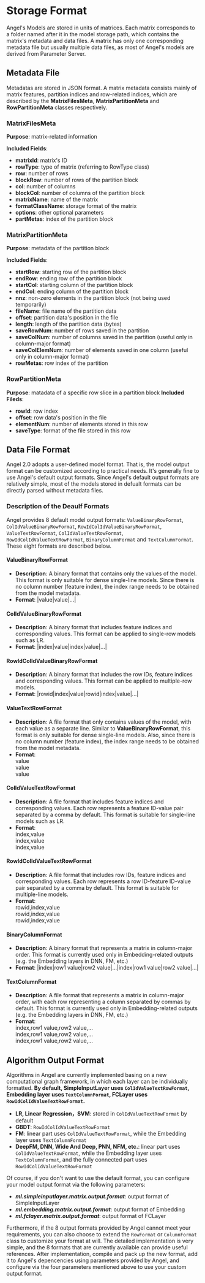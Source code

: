 # Storage Format
Angel's Models are stored in units of matrices. Each matrix corresponds to a folder named after it in the model storage path, which contains the matrix's metadata and data files. A matrix has only one corresponding metadata file but usually multiple data files, as most of Angel's models are derived from Parameter Server.

## Metadata File
Metadatas are stored in JSON format. A matrix metadata consists mainly of matrix features, partition indices and row-related indices, which are described by the **MatrixFilesMeta**, **MatrixPartitionMeta** and **RowPartitionMeta** classes respectively.
### MatrixFilesMeta
**Purpose**: matrix-related information

**Included Fields**:

 - **matrixId**: matrix's ID 
 - **rowType**: type of matrix (referring to RowType class)
 - **row**: number of rows
 - **blockRow**: number of rows of the partition block
 - **col**: number of columns 
 - **blockCol**: number of columns of the partition block
 - **matrixName**: name of the matrix
 - **formatClassName**: storage format of the matrix
 - **options**: other optional parameters
 - **partMetas**: index of the partition block

### MatrixPartitionMeta
**Purpose**: metadata of the partition block

**Included Fields**: 

- **startRow**: starting row of the partition block
- **endRow**: ending row of the partition block
- **startCol**: starting column of the partition block
- **endCol**: ending column of the partition block
- **nnz**: non-zero elements in the partition block (not being used temporarily)
- **fileName**: file name of the partition data
- **offset**: partition data's position in the file
- **length**: length of the partition data (bytes)
- **saveRowNum**: number of rows saved in the partition
- **saveColNum**: number of columns saved in the partition (useful only in column-major format)
- **saveColElemNum**: number of elements saved in one column (useful only in column-major format)
- **rowMetas**: row index of the partition

### RowPartitionMeta
**Purpose**: matadata of a specific row slice in a partition block
**Included Fileds**: 

- **rowId**: row index
- **offset**: row data's position in the file
- **elementNum**: number of elements stored in this row
- **saveType**: format of the file stored in this row

## Data File Format
Angel 2.0 adopts a user-defined model format. That is, the model output format can be customized according to practical needs. It's generally fine to use Angel's default output formats. Since Angel's default output formats are relatively simple, most of the models stored in defualt formats can be directly parsed without metadata files.


### Description of the Deaulf Formats
Angel provides 8 default model output formats:
`ValueBinaryRowFormat`, `ColIdValueBinaryRowFormat`, `RowIdColIdValueBinaryRowFormat`, `ValueTextRowFormat`, `ColIdValueTextRowFormat`, `RowIdColIdValueTextRowFormat`, `BinaryColumnFormat` and `TextColumnFormat`. These eight formats are described below.
#### ValueBinaryRowFormat
- **Description**: A binary format that contains only the values of the model. This format is only suitable for dense single-line models. Since there is no column number (feature index), the index range needs to be obtained from the model metadata.
- **Format**: |value|value|...|

#### ColIdValueBinaryRowFormat
- **Description**: A binary format that includes feature indices and corresponding values. This format can be applied to single-row models such as LR.
- **Format**: |index|value|index|value|...|

#### RowIdColIdValueBinaryRowFormat
- **Description**: A binary format that includes the row IDs, feature indices and corresponding values. This format can be applied to multiple-row models.
- **Format**: |rowid|index|value|rowid|index|value|...|

#### ValueTextRowFormat
- **Description**: A file format that only contains values of the model, with each value as a separate line. Similar to **ValueBinaryRowFormat**, this format is only suitable for dense single-line models. Also, since there is no column number (feature index), the index range needs to be obtained from the model metadata.
- **Format**: <br>
value<br>
value<br>
value

#### ColIdValueTextRowFormat
- **Description**: A file format that includes feature indices and corresponding values. Each row represents a feature ID-value pair separated by a comma by default. This format is suitable for single-line models such as LR.
- **Format**: <br>
index,value<br>
index,value<br>
index,value

#### RowIdColIdValueTextRowFormat
- **Description**: A file format that includes row IDs, feature indices and corresponding values. Each row represents a row ID-feature ID-value pair separated by a comma by default. This format is suitable for multiple-line models.
- **Format**: <br>
rowid,index,value<br>
rowid,index,value<br>
rowid,index,value

#### BinaryColumnFormat
- **Description**: A binary format that represents a matrix in column-major order. This format is currently used only in Embedding-related outputs (e.g. the Embedding layers in DNN, FM, etc.)
- **Format**: |index|row1 value|row2 value|...|index|row1 value|row2 value|...|

#### TextColumnFormat
- **Description**: A file format that represents a matrix in column-major order, with each row representing a column separated by commas by default. This format is currently used only in Embedding-related outputs (e.g. the Embedding layers in DNN, FM, etc.)
- **Format**: <br>
index,row1 value,row2 value,...<br>
index,row1 value,row2 value,...<br>
index,row1 value,row2 value,...

## Algorithm Output Format
Algorithms in Angel are currently implemented basing on a new computational graph framework, in which each layer can be individually formatted. **By default, SimpleInputLayer uses `ColIdValueTextRowFormat`, Embedding layer uses `TextColumnFormat`, FCLayer uses `RowIdColIdValueTextRowFormat`.**

- **LR, Linear Regression，SVM**: stored in `ColIdValueTextRowFormat` by default
- **GBDT**: `RowIdColIdValueTextRowFormat`
- **FM**: linear part uses `ColIdValueTextRowFormat`, while the Embedding layer uses `TextColumnFormat`
- **DeepFM, DNN, Wide And Deep, PNN, NFM, etc.**: linear part uses `ColIdValueTextRowFormat`, while the Embedding layer uses `TextColumnFormat`, and the fully connected part uses `RowIdColIdValueTextRowFormat`

Of course, if you don't want to use the default format, you can configure your model output format via the following parameters:

- ***ml.simpleinputlayer.matrix.output.format***: output format of SimpleInputLayer
- ***ml.embedding.matrix.output.format***: output format of Embedding
- ***ml.fclayer.matrix.output.format***: output format of FCLayer

Furthermore, if the 8 output formats provided by Angel cannot meet your requirements, you can also choose to extend the `RowFormat` or `ColumnFormat` class to customize your format at will. The detailed implementation is very simple, and the 8 formats that are currently available can provide useful references. After implementation, compile and pack up the new format, add it to Angel's depencencies using parameters provided by Angel, and configure via the four parameters mentioned above to use your custom output format.
